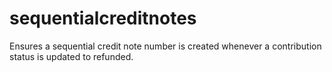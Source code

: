 # sequentialcreditnotes

Ensures a sequential credit note number is created whenever a contribution status is updated to refunded.
